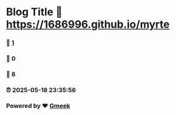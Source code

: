 # Blog Title :link: https://1686996.github.io/myrte 
### :page_facing_up: [1](https://1686996.github.io/myrte/tag.html) 
### :speech_balloon: 0 
### :hibiscus: 8 
### :alarm_clock: 2025-05-18 23:35:56 
### Powered by :heart: [Gmeek](https://github.com/Meekdai/Gmeek)
